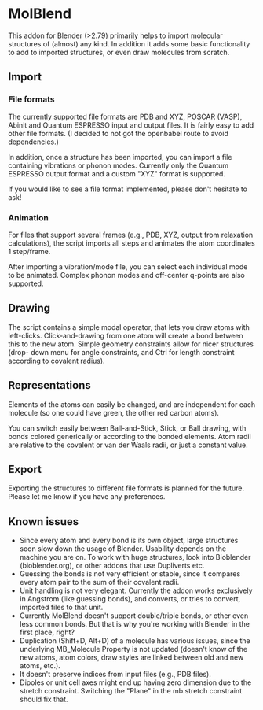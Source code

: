 # MolBlend

This addon for Blender (>2.79) primarily helps to import molecular structures
of (almost) any kind. In addition it adds some basic functionality to add to
imported structures, or even draw molecules from scratch.

## Import
### File formats

The currently supported file formats are PDB and XYZ, POSCAR (VASP), Abinit
and Quantum ESPRESSO input and output files. It is fairly easy to add other
file formats. (I decided to not got the openbabel route to avoid dependencies.)

In addition, once a structure has been imported, you can import a file
containing vibrations or phonon modes. Currently only the Quantum ESPRESSO
output format and a custom "XYZ" format is supported.

If you would like to see a file format implemented, please don't hesitate to
ask!

### Animation

For files that support several frames (e.g., PDB, XYZ, output from relaxation
calculations), the script imports all steps and animates the atom coordinates
1 step/frame.

After importing a vibration/mode file, you can select each individual mode to
be animated. Complex phonon modes and off-center q-points are also supported.

## Drawing

The script contains a simple modal operator, that lets you draw atoms with
left-clicks. Click-and-drawing from one atom will create a bond between this
to the new atom. Simple geometry constraints allow for nicer structures (drop-
down menu for angle constraints, and Ctrl for length constraint according to
covalent radius).

## Representations

Elements of the atoms can easily be changed, and are independent for each 
molecule (so one could have green, the other red carbon atoms).

You can switch easily between Ball-and-Stick, Stick, or Ball drawing, with
bonds colored generically or according to the bonded elements. Atom radii are
relative to the covalent or van der Waals radii, or just a constant value.

## Export

Exporting the structures to different file formats is planned for the future.
Please let me know if you have any preferences.

## Known issues

- Since every atom and every bond is its own object, large structures soon
  slow down the usage of Blender. Usability depends on the machine you are on.
  To work with huge structures, look into Bioblender (bioblender.org), or 
  other addons that use Dupliverts etc.
- Guessing the bonds is not very efficient or stable, since it compares every
  atom pair to the sum of their covalent radii.
- Unit handling is not very elegant. Currently the addon works exclusively in
  Angstrom (like guessing bonds), and converts, or tries to convert, imported
  files to that unit.
- Currently MolBlend doesn't support double/triple bonds, or other even less
  common bonds. But that is why you're working with Blender in the first
  place, right?
- Duplication (Shift+D, Alt+D) of a molecule has various issues, since the 
  underlying MB_Molecule Property is not updated (doesn't know of the new
  atoms, atom colors, draw styles are linked between old and new atoms, etc.).
- It doesn't preserve indices from input files (e.g., PDB files).
- Dipoles or unit cell axes might end up having zero dimension due to the
  stretch constraint. Switching the "Plane" in the mb.stretch constraint
  should fix that.
